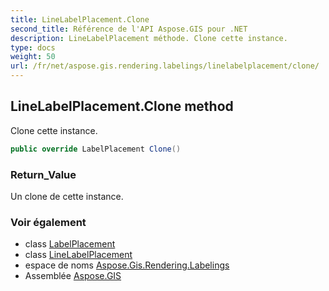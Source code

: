 ```yaml
---
title: LineLabelPlacement.Clone
second_title: Référence de l'API Aspose.GIS pour .NET
description: LineLabelPlacement méthode. Clone cette instance.
type: docs
weight: 50
url: /fr/net/aspose.gis.rendering.labelings/linelabelplacement/clone/
---
```

## LineLabelPlacement.Clone method

Clone cette instance.

```csharp
public override LabelPlacement Clone()
```

### Return_Value

Un clone de cette instance.

### Voir également

* class [LabelPlacement](../../labelplacement/)
* class [LineLabelPlacement](../)
* espace de noms [Aspose.Gis.Rendering.Labelings](../../linelabelplacement/)
* Assemblée [Aspose.GIS](../../../)


